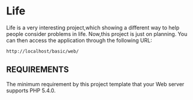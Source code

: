 Life
============================

Life is a very interesting project,which showing a different way to help people consider problems in life. 
Now,this project is just on planning.
You can then access the application through the following URL:

~~~
http://localhost/basic/web/
~~~

REQUIREMENTS
------------

The minimum requirement by this project template that your Web server supports PHP 5.4.0.
